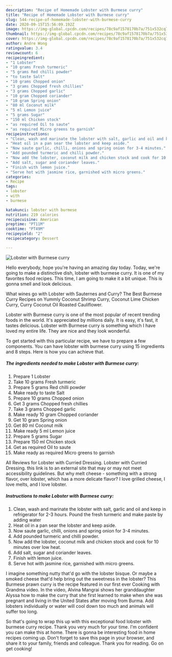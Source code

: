 ```yaml
---
description: "Recipe of Homemade Lobster with Burmese curry"
title: "Recipe of Homemade Lobster with Burmese curry"
slug: 544-recipe-of-homemade-lobster-with-burmese-curry
date: 2020-09-15T15:56:09.192Z
image: https://img-global.cpcdn.com/recipes/78c9af1578170b7a/751x532cq70/lobster-with-burmese-curry-recipe-main-photo.jpg
thumbnail: https://img-global.cpcdn.com/recipes/78c9af1578170b7a/751x532cq70/lobster-with-burmese-curry-recipe-main-photo.jpg
cover: https://img-global.cpcdn.com/recipes/78c9af1578170b7a/751x532cq70/lobster-with-burmese-curry-recipe-main-photo.jpg
author: Andre Wong
ratingvalue: 3.4
reviewcount: 6
recipeingredient:
- "1 Lobster"
- "10 grams Fresh turmeric"
- "5 grams Red chilli powder"
- "to taste Salt"
- "10 grams Chopped onion"
- "3 grams Chopped fresh chillies"
- "3 grams Chopped garlic"
- "10 gram Chopped coriander"
- "10 gram Spring onion"
- "80 ml Coconut milk"
- "5 ml Lemon juice"
- "5 grams Sugar"
- "150 ml Chicken stock"
- "as required Oil to saute"
- "as required Micro greens to garnish"
recipeinstructions:
- "Clean, wash and marinate the lobster with salt, garlic and oil and keep in refrigerator for 2-3 hours. Pound the fresh turmeric and make paste by adding water"
- "Heat oil in a pan sear the lobster and keep aside."
- "Now saute garlic, chilli, onions and spring onion for 3-4 minutes."
- "Add pounded turmeric and chilli powder."
- "Now add the lobster, coconut milk and chicken stock and cook for 10 minutes over low heat."
- "Add salt, sugar and coriander leaves."
- "Finish with lemon juice."
- "Serve hot with jasmine rice, garnished with micro greens."
categories:
- Recipe
tags:
- lobster
- with
- burmese

katakunci: lobster with burmese 
nutrition: 219 calories
recipecuisine: American
preptime: "PT11M"
cooktime: "PT49M"
recipeyield: "2"
recipecategory: Dessert

---
```



![Lobster with Burmese curry](https://img-global.cpcdn.com/recipes/78c9af1578170b7a/751x532cq70/lobster-with-burmese-curry-recipe-main-photo.jpg)

Hello everybody, hope you're having an amazing day today. Today, we're going to make a distinctive dish, lobster with burmese curry. It is one of my favorites food recipes. This time, I am going to make it a bit unique. This is gonna smell and look delicious.

What wines go with Lobster with Sauternes and Curry? The Best Burmese Curry Recipes on Yummly Coconut Shrimp Curry, Coconut Lime Chicken Curry, Curry Coconut Oil Roasted Cauliflower.

Lobster with Burmese curry is one of the most popular of recent trending foods in the world. It's appreciated by millions daily. It is easy, it's fast, it tastes delicious. Lobster with Burmese curry is something which I have loved my entire life. They are nice and they look wonderful.


To get started with this particular recipe, we have to prepare a few components. You can have lobster with burmese curry using 15 ingredients and 8 steps. Here is how you can achieve that.

<!--inarticleads1-->

##### The ingredients needed to make Lobster with Burmese curry:

1. Prepare 1 Lobster
1. Take 10 grams Fresh turmeric
1. Prepare 5 grams Red chilli powder
1. Make ready to taste Salt
1. Prepare 10 grams Chopped onion
1. Get 3 grams Chopped fresh chillies
1. Take 3 grams Chopped garlic
1. Make ready 10 gram Chopped coriander
1. Get 10 gram Spring onion
1. Get 80 ml Coconut milk
1. Make ready 5 ml Lemon juice
1. Prepare 5 grams Sugar
1. Prepare 150 ml Chicken stock
1. Get as required Oil to saute
1. Make ready as required Micro greens to garnish


All Reviews for Lobster with Curried Dressing. Lobster with Curried Dressing. this link is to an external site that may or may not meet accessibility guidelines. But why melt cheese - something with a strong flavor, over lobster, which has a more delicate flavor? I love grilled cheese, I love melts, and I love lobster. 

<!--inarticleads2-->

##### Instructions to make Lobster with Burmese curry:

1. Clean, wash and marinate the lobster with salt, garlic and oil and keep in refrigerator for 2-3 hours. Pound the fresh turmeric and make paste by adding water
1. Heat oil in a pan sear the lobster and keep aside.
1. Now saute garlic, chilli, onions and spring onion for 3-4 minutes.
1. Add pounded turmeric and chilli powder.
1. Now add the lobster, coconut milk and chicken stock and cook for 10 minutes over low heat.
1. Add salt, sugar and coriander leaves.
1. Finish with lemon juice.
1. Serve hot with jasmine rice, garnished with micro greens.


I imagine something nutty that&#39;d go with the lobster bisque. Or maybe a smoked cheese that&#39;d help bring out the sweetness in the lobster? This Burmese prawn curry is the recipe featured in our first ever Cooking with Grandma video. In the video, Alvina Mangrai shows her granddaughter Alyssa how to make the curry that she first learned to make when she was pregnant and living in the United States after moving from Burma. Add lobsters individually or water will cool down too much and animals will suffer too long. 

So that's going to wrap this up with this exceptional food lobster with burmese curry recipe. Thank you very much for your time. I'm confident you can make this at home. There is gonna be interesting food in home recipes coming up. Don't forget to save this page in your browser, and share it to your family, friends and colleague. Thank you for reading. Go on get cooking!
